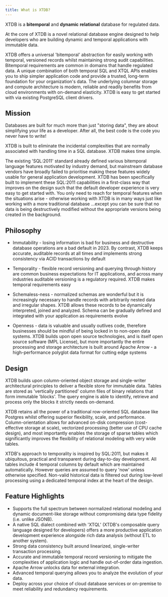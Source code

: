 ```yaml
---
title: What is XTDB?
---
```


XTDB is a **bitemporal** and **dynamic** **relational** database for regulated data.

At the core of XTDB is a novel relational database engine designed to help developers who are building dynamic and temporal applications with immutable data.

XTDB offers a universal 'bitemporal' abstraction for easily working with temporal, versioned records whilst maintaining strong audit capabilities.
Bitemporal requirements are common in domains that handle regulated data.
A unique combination of both temporal SQL and XTQL APIs enables you to ship simpler application code and provide a trusted, long-term foundation for your organization's data.
The underlying columnar storage and compute architecture is modern, reliable and readily benefits from cloud environments with on-demand elasticity.
XTDB is easy to get started with via existing PostgreSQL client drivers.

## Mission

Databases are built for much more than just "storing data", they are about simplifying your life as a developer.
After all, the best code is the code you never have to write!

XTDB is built to eliminate the incidental complexities that are normally associated with handling time in a SQL database.
XTDB makes time simple.

The existing 'SQL:2011' standard already defined various bitemporal language features motivated by industry demand, but mainstream database vendors have broadly failed to prioritise making these features widely usable for general application development.
XTDB has been specifically built to implement these SQL:2011 capabilities in a first-class way that improves on the design such that the default developer experience is very easy to get started with.
You only need to reach for temporal features when the situations arise - otherwise working with XTDB is in many ways just like working with a more traditional database ...except you can be sure that no data is being destructively modified without the appropriate versions being created in the background.

## Philosophy

- Immutability - losing information is bad for business and destructive database operations are a bad default in 2023.
  By contrast, XTDB keeps accurate, auditable records at all times and implements strong consistency via ACID transactions by default

- Temporality - flexible record versioning and querying through history are common business expectations for IT applications, and across many industries auditable versioning is a regulatory required.
  XTDB makes temporal requirements easy

- Schemaless-ness - normalized schemas are wonderful but it is increasingly necessary to handle records with arbitrarily nested data and irregular shapes.
  XTDB allows these records to be dynamically interpreted, joined and analyzed.
  Schema can be gradually defined and integrated with your application as requirements evolve

- Openness - data is valuable and usually outlives code, therefore businesses should be mindful of being locked in to non-open data systems.
  XTDB builds upon open source technologies, and is itself open source software (MPL License), but more importantly the entire processing and storage architecture is built around Apache Arrow - a high-performance polyglot data format for cutting edge systems

## Design

XTDB builds upon column-oriented object storage and single-writer architectural principles to deliver a flexible store for immutable data.
Tables are stored as 'vertically partitioned' column files of binary relations that form immutable 'blocks'.
The query engine is able to identify, retrieve and process only the blocks it strictly needs on-demand.

XTDB retains all the power of a traditional row-oriented SQL database like Postgres whilst offering superior flexibility, scale, and performance.
Column-orientation allows for advanced on-disk compression (cost-effective storage at scale), vectorized processing (better use of CPU cache design), and most importantly enables the storage of sparse tables which significantly improves the flexibility of relational modeling with very wide tables.

XTDB's approach to temporality is inspired by SQL:2011, but makes it ubiquitous, practical and transparent during day-to-day development.
All tables include 4 temporal columns by default which are maintained automatically.
However queries are assumed to query 'now' unless otherwise specified.
Non-valid historical data is filtered out during low-level processing using a dedicated temporal index at the heart of the design.

## Feature Highlights

- Supports the full spectrum between normalized relational modeling and dynamic document-like storage without compromising data type fidelity (i.e. unlike JSONB).
- A native SQL dialect combined with 'XTQL' (XTDB's composable query language designed for developers) offers a more productive application development experience alongside rich data analysis (without ETL to another system).
- Strong data consistency built around linearized, single-writer transaction processing.
- Accurate and immutable temporal record versioning to mitigate the complexities of application logic and handle out-of-order data ingestion.
- Apache Arrow unlocks data for external integration.
- Advanced temporal querying allows you to analyze the evolution of your data.
- Deploy across your choice of cloud database services or on-premise to meet reliability and redundancy requirements.
